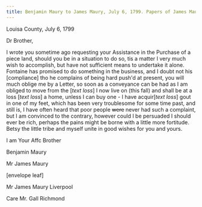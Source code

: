 ```yaml
---
title: Benjamin Maury to James Maury, July 6, 1799. Papers of James Maury, 1769-1917, Accession #3888 and #3888-a, Special Collections, University of Virginia Library, Charlottesville, Va. Imgs 67-
---
```


Louisa County, July 6, 1799

Dr Brother,

I wrote you sometime ago requesting your Assistance in the Purchase of a piece land, should you be in a situation to do so, tis a matter I very much wish to accomplish, but have not sufficient means to undertake it alone. Fontaine has promised to do something in the business, and I doubt not his [compliance] tho he complains of being hard push'd at present, you will much oblige me by a Letter, so soon as a conveyance can be had as I am obliged to move from the [*text loss*] I now live on (this fall) and shall be at a loss [*text loss*] a home, unless I can buy one - I have acquir[*text loss*] gout in one of my feet, which has been very troublesome for some time past, and still is, I have often heard that poor people ~~were~~ never had such a complaint, but I am convinced to the contrary, however could I be persuaded I should ever be rich, perhaps the pains might be borne with a little more fortitude. Betsy the little tribe and myself unite in good wishes for you and yours. 

I am Your Affc Brother

Benjamin Maury

Mr James Maury

[envelope leaf]

Mr James Maury Liverpool

Care Mr. Gall Richmond
